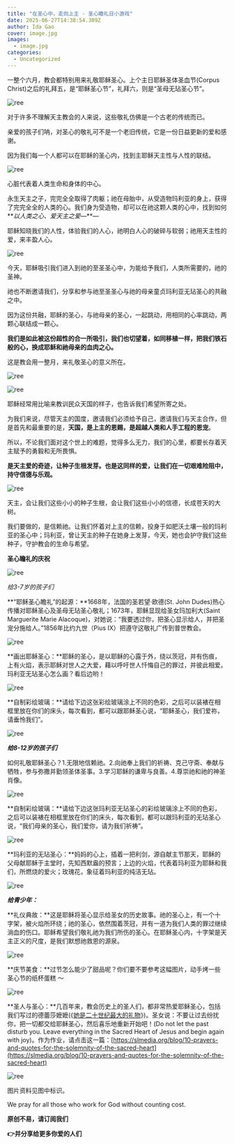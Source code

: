 ```yaml
---
title: "在圣心中，走向上主 - 圣心瞻礼日小游戏"
date: 2025-06-27T14:38:54.309Z
author: Ida Gao
cover: image.jpg
images:
  - image.jpg
categories:
  - Uncategorized
---
```


一整个六月，教会都特别用来礼敬耶稣圣心。上个主日耶稣圣体圣血节(Corpus Christ)之后的礼拜五，是“耶稣圣心节”，礼拜六，则是“圣母无玷圣心节”。

<!--more-->

![ree](https://static.wixstatic.com/media/ec8b63_5d7a6c91d0bb420aa9012e309005ea0d~mv2.jpg)

对于许多不理解天主教会的人来说，这些敬礼仿佛是一个古老的传统而已。

亲爱的孩子们呐，对圣心的敬礼可不是一个老旧传统，它是一份日益更新的爱和感谢。

因为我们每一个人都可以在耶稣的圣心内，找到主耶稣天主性与人性的联结。

![ree](https://static.wixstatic.com/media/ec8b63_c2e4842d854549a6aee83409ec17364d~mv2.jpg)

心脏代表着人类生命和身体的中心。

永生天主之子，完完全全取得了肉躯；祂在母胎中，从受造物玛利亚的身上，获得了完完全全的人类的心。我们身为受造物，却可以在祂这颗人类的心中，找到如何**_以人类之心、爱天主之爱—_**—

耶稣知晓我们的人性，体验我们的人心，祂明白人心的破碎与软弱；祂用天主性的爱，来丰盈人心。

![ree](https://static.wixstatic.com/media/ec8b63_e659bc99f95643fe933ecbeff682cb71~mv2.jpg)

今天，耶稣吸引我们进入到祂的至圣圣心中，为能给予我们，人类所需要的，祂的圣神。

祂也不断邀请我们，分享和参与祂至圣圣心与祂的母亲童贞玛利亚无玷圣心的共融之中。

  

因为这份共融，耶稣的圣心，与祂母亲的圣心，一起跳动，用相同的心率跳动，两颗心联结成一颗心。

**我们是如此被这份超性的合一所吸引，我们也切望着，如同移植一样，把我们铁石般的心，换成耶稣和祂母亲的血肉之心。**

  

这是教会用一整月，来礼敬圣心的意义所在。

![ree](https://static.wixstatic.com/media/ec8b63_9da6af199112493d86db1609f5dbdeed~mv2.jpg)

![ree](https://static.wixstatic.com/media/ec8b63_c77689380ff7445ca2352e1191cec77b~mv2.png)

耶稣经常用比喻来教训民众天国的样子，也告诉我们希望所寄之处。

为我们来说，尽管天主的国度，邀请我们必须给予自己，邀请我们与天主合作，但是首先和最重要的是，**天国，是上主的恩赐，是超越人类和人手工程的恩宠**。

所以，不论我们面对这个世上的难题，觉得多么无力，我们的心里，都要长存着天主赋予的勇毅和无所畏惧。

**是天主爱的奇迹，让种子生根发芽。也是这同样的爱，让我们在一切艰难险阻中，持守信德与乐观。**

![ree](https://static.wixstatic.com/media/ec8b63_2e2bef3b70ab4feb981f5c60158a57bb~mv2.jpg)

  

天主，会让我们这些小小的种子生根，会让我们这些小小的信德，长成苍天的大树。

我们要做的，是信赖祂。让我们怀着对上主的信赖，投身于如肥沃土壤一般的玛利亚的圣心中；玛利亚，曾让天主的种子在她身上发芽，今天，她也会护守我们这些种子，守护教会的生命与希望。

  

  

**圣心瞻礼的庆祝**

![ree](https://static.wixstatic.com/media/ec8b63_5731ccc16f9c4eb89e3c18b6b3d9a452~mv2.jpg)

  

_给3-7岁的孩子们_  

**“耶稣圣心瞻礼”的起源：**1668年，法国的圣若望‧欧德(St. John Dudes)热心传播对耶稣圣心及圣母无玷圣心敬礼；1673年，耶稣显现给圣女玛加利大(Saint Marguerite Marie Alacoque)，对她说：“我要透过你，把圣心显示给人，并把圣宠分施给人。”1856年比约九世（Pius IX）把遵守这敬礼广传到普世教会。

![ree](https://static.wixstatic.com/media/ec8b63_172bf7eb615d45ee8f3d1ea175522011~mv2.jpg)

  

**画出耶稣圣心：**耶稣的圣心，是以耶稣的心露于外，绕以茨冠，并有伤痕，上有火焰，表示耶稣对世人之大爱，藉以呼吁世人忏悔自己的罪过，并彼此相爱。玛利亚无玷圣心怎么画？看后边哟！

![ree](https://static.wixstatic.com/media/ec8b63_ef62636cd1a94c9dad1d21b5e6f5d390~mv2.jpg)

  

**自制彩绘玻璃：**请给下边这张彩绘玻璃涂上不同的色彩，之后可以装裱在相框里放在你们的床头，每次看到，都可以跟耶稣圣心说，“耶稣圣心，我们爱祢，请垂怜我们”。

![ree](https://static.wixstatic.com/media/ec8b63_cf06092a042645858d03d87b85122f24~mv2.png)

  

**_给8-12岁的孩子们_**

  

如何礼敬耶稣圣心？1.无限地信赖祂。2.向祂奉上我们的祈祷、克己守斋、奉献与牺牲，参与弥撒并勤领圣体圣事。3.学习耶稣的谦卑与良善。4.尊崇祂和祂的神圣肖像。

![ree](https://static.wixstatic.com/media/ec8b63_de1c244d7efd4ca399911fd8d39398f3~mv2.jpg)

  

**自制彩绘玻璃：**请给下边这张玛利亚无玷圣心的彩绘玻璃涂上不同的色彩，之后可以装裱在相框里放在你们的床头，每次看到，都可以跟玛利亚的无玷圣心说，“我们母亲的圣心，我们爱你，请为我们祈祷”。

![ree](https://static.wixstatic.com/media/ec8b63_41861004ea0047fcbf17661ece5a463e~mv2.png)

**玛利亚的无玷圣心：**妈妈的心上，插着一把利剑，源自献主节那天，耶稣的父母献耶稣于主堂时，先知西默盎的预言；上边的火焰，代表着玛利亚为耶稣和我们，所燃烧的爱火；玫瑰花，象征着玛利亚的纯洁无玷。

![ree](https://static.wixstatic.com/media/ec8b63_9aacd609eab346b4943be03ccd4b1c48~mv2.png)

  

**_给青少年：_**  

**礼仪典故：**这是耶稣将圣心显示给圣女的历史故事。祂的圣心上，有一个十字架，被火焰所环绕；祂的圣心，依然围着茨冠，并有一道为我们人类的罪过继续淌血的伤口。耶稣希望我们敬礼祂为我们所伤的圣心。在耶稣圣心内，十字架是天主正义的尺度，是我们默想祂救恩的源泉。

![ree](https://static.wixstatic.com/media/ec8b63_933e3a1df08240df9049bffbd90fbc16~mv2.png)

  

**庆节美食：**过节怎么能少了甜品呢？你们要不要参考这幅图片，动手烤一些圣心节的纸杯蛋糕 ～

![ree](https://static.wixstatic.com/media/ec8b63_e139a29d69c94024bc58b5c73fddef3a~mv2.jpg)

  

**圣人与圣心：**几百年来，教会历史上的圣人们，都非常热爱耶稣圣心，包括我们写过的德蕾莎嬷嬷(《[她是二十世纪最大的礼物](https://www.urloveinme.com/post/mother-theresa-of-calcutta)》)。圣女说：不要让过去纷扰你，把一切都交给耶稣圣心，然后喜乐地重新开始吧！(Do not let the past disturb you. Leave everything in the Sacred Heart of Jesus and begin again with joy)。作为作业，请点击这一篇：[https://slmedia.org/blog/10-prayers-and-quotes-for-the-solemnity-of-the-sacred-heart](https://slmedia.org/blog/10-prayers-and-quotes-for-the-solemnity-of-the-sacred-heart)

![ree](https://static.wixstatic.com/media/ec8b63_8756d91702b94dba90592d558a0dcf5c~mv2.jpg)

  

图片资料见图中标识。

We pray for all those who work for God without counting cost.

**原创不易，请订阅我们**

**👉并分享给更多你爱的人们**
